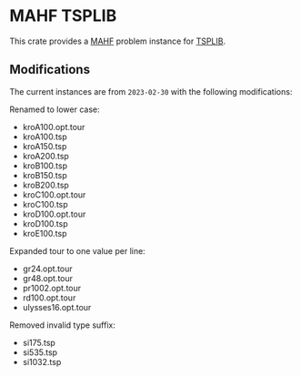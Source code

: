 # MAHF TSPLIB

This crate provides a [MAHF](https://github.com/mahf-opt/mahf) problem instance for [TSPLIB](http://comopt.ifi.uni-heidelberg.de/software/TSPLIB95/).

## Modifications

The current instances are from `2023-02-30` with the following modifications:

Renamed to lower case:
- kroA100.opt.tour
- kroA100.tsp
- kroA150.tsp
- kroA200.tsp
- kroB100.tsp
- kroB150.tsp
- kroB200.tsp
- kroC100.opt.tour
- kroC100.tsp
- kroD100.opt.tour
- kroD100.tsp
- kroE100.tsp

Expanded tour to one value per line:
- gr24.opt.tour
- gr48.opt.tour
- pr1002.opt.tour
- rd100.opt.tour
- ulysses16.opt.tour

Removed invalid type suffix:
- si175.tsp
- si535.tsp
- si1032.tsp

